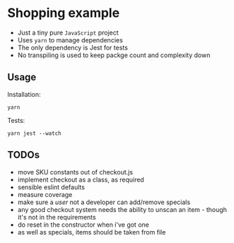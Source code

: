 # Shopping example

-   Just a tiny pure `JavaScript` project
-   Uses `yarn` to manage dependencies
-   The only dependency is Jest for tests
-   No transpiling is used to keep packge count and complexity down

## Usage

Installation:

```
yarn
```

Tests:

```
yarn jest --watch
```

## TODOs

-   move SKU constants out of checkout.js
-   implement checkout as a class, as required
-   sensible eslint defaults
-   measure coverage
-   make sure a _user_ not a developer can add/remove specials
-   any good checkout system needs the ability to unscan an item - though it's not in the requirements
-   do reset in the constructor when i've got one
-   as well as specials, items should be taken from file
